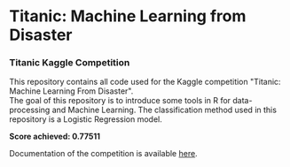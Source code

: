 # Titanic: Machine Learning from Disaster
### Titanic Kaggle Competition

This repository contains all code used for the Kaggle competition "Titanic: Machine Learning From Disaster".<br>
The goal of this repository is to introduce some tools in R for data-processing and Machine Learning. The classification method used in this repository is a Logistic Regression model.

**Score achieved: 0.77511**

Documentation of the competition is available [here](https://www.kaggle.com/c/titanic).
